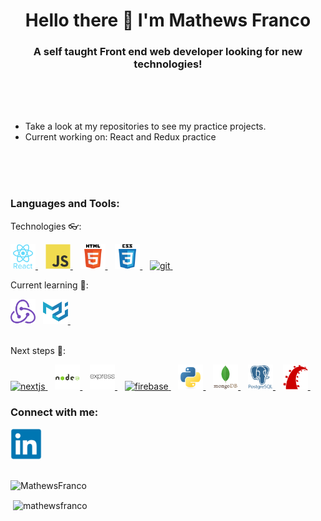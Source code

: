 <h1 align="center">Hello there 🌌 I'm Mathews Franco</h1>
<h3 align="center">A self taught Front end web developer looking for new technologies!</h3>
</br>
</br>
</br>

- Take a look at my repositories to see my practice projects.
- Current working on: React and Redux practice


</br>
</br>
</br>

<h3 align="left">Languages and Tools:</h3>
Technologies 👓:
<p align="left">
 <a href="https://reactjs.org/" > <img src="https://raw.githubusercontent.com/devicons/devicon/master/icons/react/react-original-wordmark.svg" alt="react" width="40" height="40"/> </a>&nbsp;&nbsp;
 <a href="https://developer.mozilla.org/en-US/docs/Web/JavaScript"> <img src="https://raw.githubusercontent.com/devicons/devicon/master/icons/javascript/javascript-original.svg" alt="javascript" width="40" height="40"/> </a>&nbsp;&nbsp;
 <a href="https://www.w3.org/html/" > <img src="https://raw.githubusercontent.com/devicons/devicon/master/icons/html5/html5-original-wordmark.svg" alt="html5" width="40" height="40"/> </a>&nbsp;&nbsp;
 <a href="https://www.w3schools.com/css/" > <img src="https://raw.githubusercontent.com/devicons/devicon/master/icons/css3/css3-original-wordmark.svg" alt="css3" width="40" height="40"/> </a>&nbsp;&nbsp;
 <a href="https://git-scm.com/" > <img src="https://www.vectorlogo.zone/logos/git-scm/git-scm-icon.svg" alt="git" width="40" height="40"/> </a>&nbsp;&nbsp;
 <p>Current learning 🚀:</p>
 <a href="http://redux.js.org/" >
 <img src=https://raw.githubusercontent.com/devicons/devicon/master/icons/redux/redux-original.svg alt="redux" width="40" height="40" /></a>&nbsp;&nbsp;
 <a href="https://sass-lang.com" > <img src="https://raw.githubusercontent.com/devicons/devicon/master/icons/materialui/materialui-original.svg" alt="Material UI" width="40" height="40"/> </a> &nbsp;&nbsp;</br></br>
 <p>Next steps 🔭:</p>

<a href="https://nextjs.org/" > <img src="https://cdn.worldvectorlogo.com/logos/nextjs-3.svg" alt="nextjs" width="40" height="40"/> </a>&nbsp;&nbsp;
<a href="https://nodejs.org" > <img src="https://raw.githubusercontent.com/devicons/devicon/master/icons/nodejs/nodejs-original-wordmark.svg" alt="nodejs" width="40" height="40"/> </a>&nbsp;&nbsp;
<a href="https://expressjs.com" > <img src="https://raw.githubusercontent.com/devicons/devicon/master/icons/express/express-original-wordmark.svg" alt="express" width="40" height="40"/> </a>&nbsp;&nbsp;
<a href="https://firebase.google.com/" > <img src="https://www.vectorlogo.zone/logos/firebase/firebase-icon.svg" alt="firebase" width="40" height="40"/> </a>&nbsp;&nbsp;
<a href="https://firebase.google.com/" > <img src="https://raw.githubusercontent.com/devicons/devicon/master/icons/python/python-original.svg" alt="python" width="40" height="40"/> </a>&nbsp;&nbsp;
<a href="https://www.mongodb.com/" > <img src="https://raw.githubusercontent.com/devicons/devicon/master/icons/mongodb/mongodb-original-wordmark.svg" alt="mongodb" width="40" height="40"/> </a>&nbsp;&nbsp;
<a href="https://www.postgresql.org" > <img src="https://raw.githubusercontent.com/devicons/devicon/master/icons/postgresql/postgresql-plain-wordmark.svg" alt="postgresql" width="40" height="40"/> </a>&nbsp;&nbsp;
<a href="https://rubyonrails.org" > <img src="https://raw.githubusercontent.com/devicons/devicon/master/icons/rails/rails-plain.svg" alt="rails" width="40" height="40"/> </a>&nbsp;&nbsp;

 </p>
<h3 align="left">Connect with me:</h3>
<a href="https://linkedin.com/in/mathewsfranco" target="blank"><img align="center" src="https://raw.githubusercontent.com/devicons/devicon/master/icons/linkedin/linkedin-original.svg" alt="mathewsfranco" height="50" width="50" /></a>
<br/>
<br/>
<p><img align="center" src="https://github-readme-streak-stats.herokuapp.com/?user=MathewsFranco&theme=tokyonight" alt="MathewsFranco" /></p>
<p>&nbsp;<img align="center" src="https://github-readme-stats.vercel.app/api?username=mathewsfranco&show_icons=true&count_private=true&theme=tokyonight&locale=en" alt="mathewsfranco" /></p>
